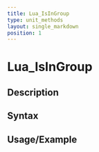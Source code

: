 ```yaml
---
title: Lua_IsInGroup
type: unit_methods
layout: single_markdown
position: 1
---
```


# Lua_IsInGroup

## Description

## Syntax

## Usage/Example


